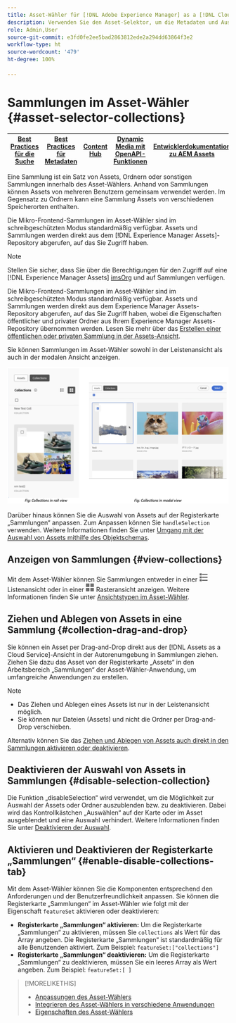 ```yaml
---
title: Asset-Wähler für [!DNL Adobe Experience Manager] as a [!DNL Cloud Service]
description: Verwenden Sie den Asset-Selektor, um die Metadaten und Ausgabeformate von Assets in Ihrer Applikation zu suchen, zu finden und abzurufen.
role: Admin,User
source-git-commit: e3fd0fe2ee5bad2863812ede2a294dd63864f3e2
workflow-type: ht
source-wordcount: '479'
ht-degree: 100%

---
```



# Sammlungen im Asset-Wähler {#asset-selector-collections}

| [Best Practices für die Suche](/help/assets/search-best-practices.md) | [Best Practices für Metadaten](/help/assets/metadata-best-practices.md) | [Content Hub](/help/assets/product-overview.md) | [Dynamic Media mit OpenAPI-Funktionen](/help/assets/dynamic-media-open-apis-overview.md) | [Entwicklerdokumentation zu AEM Assets](https://developer.adobe.com/experience-cloud/experience-manager-apis/) |
| ------------- | --------------------------- |---------|----|-----|

Eine Sammlung ist ein Satz von Assets, Ordnern oder sonstigen Sammlungen innerhalb des Asset-Wählers. Anhand von Sammlungen können Assets von mehreren Benutzern gemeinsam verwendet werden. Im Gegensatz zu Ordnern kann eine Sammlung Assets von verschiedenen Speicherorten enthalten.

Die Mikro-Frontend-Sammlungen im Asset-Wähler sind im schreibgeschützten Modus standardmäßig verfügbar. Assets und Sammlungen werden direkt aus dem [!DNL Experience Manager Assets]-Repository abgerufen, auf das Sie Zugriff haben.

>[!NOTE]
>
>Stellen Sie sicher, dass Sie über die Berechtigungen für den Zugriff auf eine [!DNL Experience Manager Assets] [imsOrg](/help/assets/asset-selector-properties.md) und auf Sammlungen verfügen.

Die Mikro-Frontend-Sammlungen im Asset-Wähler sind im schreibgeschützten Modus standardmäßig verfügbar. Assets und Sammlungen werden direkt aus dem Experience Manager Assets-Repository abgerufen, auf das Sie Zugriff haben, wobei die Eigenschaften öffentlicher und privater Ordner aus Ihrem Experience Manager Assets-Repository übernommen werden. Lesen Sie mehr über das [Erstellen einer öffentlichen oder privaten Sammlung in der Assets-Ansicht](/help/assets/manage-collections-assets-view.md#create-collection).

Sie können Sammlungen im Asset-Wähler sowohl in der Leistenansicht als auch in der modalen Ansicht anzeigen.

![Sammlungen in der Leistenansicht](assets/collections-rail-modal-view.png)

<!--
Additionally, you can [customize](/help/assets/asset-selector-customization.md) the `featureSet` property to enable or disable collections in Asset Selector. See [enable or disable Collections tab](#enable-disable-collections-tab).-->

Darüber hinaus können Sie die Auswahl von Assets auf der Registerkarte „Sammlungen“ anpassen. Zum Anpassen können Sie `handleSelection` verwenden. Weitere Informationen finden Sie unter [Umgang mit der Auswahl von Assets mithilfe des Objektschemas](/help/assets/asset-selector-customization.md#handling-selection).

## Anzeigen von Sammlungen {#view-collections}

Mit dem Asset-Wähler können Sie Sammlungen entweder in einer ![Listenansicht](assets/do-not-localize/list-view.png) Listenansicht oder in einer ![Rasteransicht](assets/do-not-localize/grid-view.png) Rasteransicht anzeigen. Weitere Informationen finden Sie unter [Ansichtstypen im Asset-Wähler](overview-asset-selector.md#types-of-view).

## Ziehen und Ablegen von Assets in eine Sammlung {#collection-drag-and-drop}

Sie können ein Asset per Drag-and-Drop direkt aus der [!DNL Assets as a Cloud Service]-Ansicht in der Autorenumgebung in Sammlungen ziehen. Ziehen Sie dazu das Asset von der Registerkarte „Assets“ in den Arbeitsbereich „Sammlungen“ der Asset-Wähler-Anwendung, um umfangreiche Anwendungen zu erstellen.

>[!NOTE]
>
>* Das Ziehen und Ablegen eines Assets ist nur in der Leistenansicht möglich.
>* Sie können nur Dateien (Assets) und nicht die Ordner per Drag-and-Drop verschieben.

Alternativ können Sie das [Ziehen und Ablegen von Assets auch direkt in den Sammlungen aktivieren oder deaktivieren](asset-selector-customization.md#enable-disable-drag-and-drop).

## Deaktivieren der Auswahl von Assets in Sammlungen {#disable-selection-collection}

Die Funktion „disableSelection“ wird verwendet, um die Möglichkeit zur Auswahl der Assets oder Ordner auszublenden bzw. zu deaktivieren. Dabei wird das Kontrollkästchen „Auswählen“ auf der Karte oder im Asset ausgeblendet und eine Auswahl verhindert. Weitere Informationen finden Sie unter [Deaktivieren der Auswahl](/help/assets/asset-selector-customization.md#disable-selection).

## Aktivieren und Deaktivieren der Registerkarte „Sammlungen“ {#enable-disable-collections-tab}

Mit dem Asset-Wähler können Sie die Komponenten entsprechend den Anforderungen und der Benutzerfreundlichkeit anpassen. Sie können die Registerkarte „Sammlungen“ im Asset-Wähler wie folgt mit der Eigenschaft `featureSet` aktivieren oder deaktivieren:

* **Registerkarte „Sammlungen“ aktivieren:** Um die Registerkarte „Sammlungen“ zu aktivieren, müssen Sie `collections` als Wert für das Array angeben. Die Registerkarte „Sammlungen“ ist standardmäßig für alle Benutzenden aktiviert. Zum Beispiel: `featureSet:["collections"]`
* **Registerkarte „Sammlungen“ deaktivieren:** Um die Registerkarte „Sammlungen“ zu deaktivieren, müssen Sie ein leeres Array als Wert angeben. Zum Beispiel: `featureSet:[ ]`

>[!MORELIKETHIS]
>
>* [Anpassungen des Asset-Wählers](/help/assets/asset-selector-customization.md)
>* [Integrieren des Asset-Wählers in verschiedene Anwendungen](/help/assets/integrate-asset-selector.md)
>* [Eigenschaften des Asset-Wählers](/help/assets/asset-selector-properties.md)

